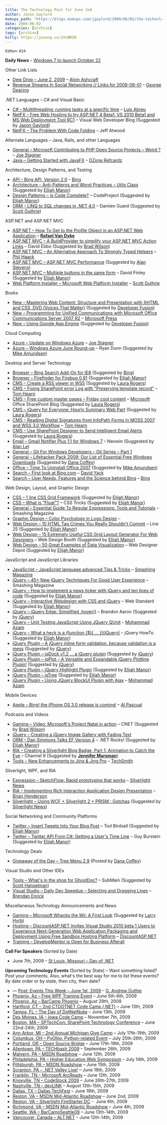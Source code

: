 ```yaml
---
title: The Technology Post for June 2nd
author: Jason Gaylord
msmvps_path: "https://blogs.msmvps.com/jgaylord/2009/06/02/the-technology-post-for-june-2nd/"
date: 2009-06-02
categories: [archive]
tags: [archive]
bitly: https://jasong.us/2XuNRIB
---
```


<small>Edition: #24</small>

**Daily News** – [Windows 7 to launch October 22](http://news.cnet.com/8301-13860_3-10253924-56.html "http://news.cnet.com/8301-13860_3-10253924-56.html")

Other Link Lists

-   [Dew Drop – June 2, 2009](http://www.alvinashcraft.com/2009/06/02/dew-drop-june-2-2009/) – [Alvin Ashcraft](http://twitter.com/alvinashcraft)
-   [Revenue Streams In Social Networking // Links for 2009-06-01](http://www.wowfeed.com/2009/06/02/links-for-2009-06-01/) – [George Dearing](http://twitter.com/GeorgeDearing)

.NET Languages – C# and Visual Basic

-   [C# – Multithreading: running tasks at a specific time](http://msmvps.com/blogs/luisabreu/archive/2009/06/01/multithreading-running-tasks-at-a-specific-time.aspx) – [Luis Abreu](http://twitter.com/luisabreu)
-   [NetFX – Free Web Hosting to try ASP.NET 4 Beta1, VS 2010 Beta1 and MS Web Deployment Tool RC1](http://blogs.msdn.com/webdevtools/archive/2009/06/01/free-web-hosting-to-try-asp-net-4-beta1-vs-2010-beta1-and-ms-web-deployment-tool-rc1.aspx) – Visual Web Developer Blog (Suggested by [Jason Gaylord](http://twitter.com/jgaylord))
-   [NetFX – The Problem With Code Folding](http://www.codinghorror.com/blog/archives/001147.html) – Jeff Atwood

Alternate Languages – Java, Rails, and other Languages

-   [General – Microsoft Contributing to PHP Open Source Projects – Weird ?](http://misfitgeek.com/blog/microsoft-contributing-to-php-open-source-projects-ndash-weird/) – [Joe Stagner](http://twitter.com/MisfitGeek)
-   [Java – Getting Started with JavaFX](http://refcardz.dzone.com/refcardz/getting-started-javafx?oid=hom10828) – [DZone Refcardz](http://twitter.com/DZone)

Architecture, Design Patterns, and Testing

-   [API – Bing API, Version 2.0](http://msdn.microsoft.com/en-us/library/dd251056.aspx) – [Bing](http://twitter.com/bing)
-   [Architecture – Anti-Patterns and Worst Practices – Utils Class](http://www.lostechies.com/blogs/chrismissal/archive/2009/06/01/anti-patterns-and-worst-practices-utils-class.aspx) (Suggested by [Elijah Manor](http://twitter.com/elijahmanor))
-   [Design Patterns – Is Code Complete?](http://twitter.com/elijahmanor) – CodeProject (Suggested by [Elijah Manor](http://twitter.com/elijahmanor))
-   [ORM – LINQ to SQL changes in .NET 4.0](http://damieng.com/blog/2009/06/01/linq-to-sql-changes-in-net-40) – Damien Guard (Suggested by [Scott Guthrie](http://twitter.com/realscottgu))

ASP.NET and ASP.NET MVC

-   [ASP.NET – How To Get to the Profile Object in an ASP.NET Web Application](http://www.rafaelvandyke.com/post/How-To-Get-to-the-Profile-Object-in-an-ASPNET-Web-Application.aspx) – **[Rafael Van Dyke](http://twitter.com/rafaelvandyke)** 
-   [ASP.NET MVC – A BuildProvider to simplify your ASP.NET MVC Action Links](http://blogs.msdn.com/davidebb/archive/2009/06/01/a-buildprovider-to-simplify-your-asp-net-mvc-action-links.aspx) – David Ebbo (Suggested by [Brad Wilson](http://twitter.com/bradwilson))
-   [ASP.NET MVC – An Alternative Approach To Strongly Typed Helpers](http://haacked.com/archive/2009/06/02/alternative-to-expressions.aspx) – [Phil Haack](http://twitter.com/haacked)
-   [ASP.NET MVC – ASP.NET MVC Performance](http://www.slideshare.net/rudib/aspnet-mvc-performance) (Suggested by [Alan Stevens](http://twitter.com/alanstevens))
-   [ASP.NET MVC – Multiple buttons in the same form](http://weblogs.asp.net/dfindley/archive/2009/05/31/asp-net-mvc-multiple-buttons-in-the-same-form.aspx) – David Finley (Suggested by [Elijah Manor](http://twitter.com/elijahmanor))
-   [Web Platform Installer – Microsoft Web Platform Installer](http://weblogs.asp.net/scottgu/archive/2009/06/02/microsoft-web-platform-installer.aspx) – [Scott Guthrie](http://twitter.com/realscottgu)

Books

-   [New – Mastering Web Content: Structure and Presentation with XHTML and CSS, DVD (Voices That Matter)](http://www.developerfusion.com/book/17174/mastering-web-content-structure-and-presentation-with-xhtml-and-css-dvd-voices-that-matter/) (Suggested by [Developer Fusion](http://twitter.com/developerFusion))
-   [New – Programming for Unified Communications with Microsoft Office Communications Server 2007 R2](http://blogs.msdn.com/microsoft_press/archive/2009/05/28/new-book-programming-for-unified-communications-with-microsoft-office-communications-server-2007-r2.aspx) – [Microsoft Press](http://twitter.com/MicrosoftPress)
-   [New – Using Google App Engine](http://www.developerfusion.com/book/17142/using-google-app-engine/) (Suggested by [Developer Fusion](http://twitter.com/developerFusion))

Cloud Computing

-   [Azure – Update on Windows Azure](http://misfitgeek.com/blog/aspnet/update-on-windows-azure/) – [Joe Stagner](http://twitter.com/MisfitGeek)
-   [Azure – Windows Azure June Round-up](http://dunnry.com/blog/WindowsAzureJuneRoundup.aspx) – Ryan Dunn (Suggested by [Mike Amundsen](http://twitter.com/mamund))

Desktop and Server Technology

-   [Browser – Bing Search Add-On for IE8](http://www.ieaddons.com/en/details/searchhelpers/Bing_Search/?marquee=hm_lg_790) (Suggested by [Bing](http://twitter.com/bing))
-   [Browser – Firefinder for Firebug 0.91](https://addons.mozilla.org/en-US/firefox/addon/11905/) (Suggested by [Elijah Manor](http://twitter.com/elijahmanor))
-   [CMS – Create a RSS viewer in WSS](http://www.endusersharepoint.com/?p=1722) (Suggested by [Laura Rogers](http://twitter.com/WonderLaura))
-   [CMS – Fixing SharePoint error Log with "Preserving template record"](http://nerdyhearn.com/blog/148) – [Tom Hearn](http://twitter.com/nerdyhearn)
-   [CMS – Free custom master pages – Friday cool content](http://sharepoint.microsoft.com/blogs/GetThePoint/Lists/Posts/Post.aspx?ID=214) – [Microsoft](http://microsoft.com) Office SharePoint Blog (Suggested by [Laura Rogers](http://twitter.com/WonderLaura))
-   [CMS – jQuery for Everyone: Hourly Summary Web Part](http://www.endusersharepoint.com/?p=1719) (Suggested by [Laura Rogers](http://twitter.com/WonderLaura))
-   [CMS – Reading Digital Signatures from InfoPath Forms in MOSS 2007 and WSS 3.0 Workflow](http://nerdyhearn.com/blog/147) – [Tom Hearn](http://twitter.com/nerdyhearn)
-   [CMS – Use SharePoint Designer to Send Intelligent Email Alerts](http://www.endusersharepoint.com/?p=1715) (Suggested by [Laura Rogers](http://twitter.com/WonderLaura))
-   [Email – Gmail Notifier Plus 1.1 for Windows 7](http://www.neowin.net/forum/index.php?showtopic=777838) – Neowin (Suggested by [Alan Le](http://twitter.com/a7an))
-   [General – Git For Windows Developers – Git Series – Part 1](http://www.lostechies.com/blogs/jason_meridth/archive/2009/06/01/git-for-windows-developers-git-series-part-1.aspx)
-   [General – Lifehacker Pack 2009: Our List of Essential Free Windows Downloads](http://lifehacker.com/5271828/lifehacker-pack-2009-our-list-of-essential-free-windows-downloads) (Suggested by [Dana Coffey](http://twitter.com/crazeegeekchick))
-   [Office – Time To Uninstall Office 2007](http://www.cloudave.com/link/time-to-uninstall-office-2007) (Suggested by [Mike Amundsen](http://twitter.com/mamund))
-   [Search – First look at Bing.com](http://blog.davidyack.com/journal/2009/6/1/first-look-at-bingcom.html) – [David Yack](http://twitter.com/davidyack)
-   [Search – User Needs, Features and the Science behind Bing](http://www.bing.com/community/blogs/search/archive/2009/06/01/user-needs-features-and-the-science-behind-bing.aspx) – [Bing](http://twitter.com/bing)

Web Design, Layout, and Graphic Design

-   [CSS – 1 line CSS Grid Framework](http://www.vcarrer.com/2009/06/1-line-css-grid-framework.html) (Suggested by [Elijah Manor](http://twitter.com/elijahmanor))
-   [CSS – What is "Float"?](http://css-tricks.com/all-about-floats/) – CSS Tricks (Suggested by [Elijah Manor](http://twitter.com/elijahmanor))
-   [General – Essential Guide To Regular Expressions: Tools and Tutorials](http://www.smashingmagazine.com/2009/06/01/essential-guide-to-regular-expressions-tools-tutorials-and-resources/) – Smashing Magazine
-   [Graphic Design – Color Psychology in Logo Design](http://www.logocritiques.com/resources/color_psychology_in_logo_design/) –[](http://www.logocritiques.com/resources/color_psychology_in_logo_design/#comments)
-   [Web Design – 10 HTML Tag Crimes You Really Shouldn't Commit](http://line25.com/articles/10-html-tag-crimes-you-really-shouldnt-commit) – Line 25 (Suggested by [Elijah Manor](http://twitter.com/elijahmanor))
-   [Web Design – 15 Extremely Useful CSS Grid Layout Generator For Web Designers](http://www.webdesignbooth.com/15-extremely-useful-css-grid-layout-generator-for-web-designers/) – Web Design Booth (Suggested by [Elijah Manor](http://twitter.com/elijahmanor))
-   [Web Design – 50 Great Examples of Data Visualization](http://www.webdesignerdepot.com/2009/06/50-great-examples-of-data-visualization/) – Web Designer Depot (Suggested by [Elijah Manor](http://twitter.com/elijahmanor))

JavaScript and JavaScript Libraries

-   [JavaScript – JavaScript language advanced Tips & Tricks](http://code.google.com/p/jslibs/wiki/JavascriptTips) – [Smashing Magazine](http://twitter.com/smashingmag)
-   [jQuery – 45+ New jQuery Techniques For Good User Experience](http://www.smashingmagazine.com/2009/01/15/45-new-jquery-techniques-for-a-good-user-experience/) – Smashing Magazine
-   [jQuery – How to implement a news ticker with jQuery and ten lines of code](http://woork.blogspot.com/2009/05/how-to-implement-news-ticker-with.html) (Suggested by [Elijah Manor](http://twitter.com/elijahmanor))
-   [jQuery – Interactive Webdesign with CSS and jQuery](http://translate.google.com/translate?js=n&prev=_t&hl=en&ie=UTF-8&u=http://webstandard.kulando.de/post/2009/06/02/interactive-webdesign-with-css-and-jquery&sl=auto&tl=en&history_state0=) – Web Standard (Suggested by [Elijah Manor](http://twitter.com/elijahmanor))
-   [jQuery – jQuery Edge: Simplified .hover()](http://brandonaaron.net/blog/2009/05/28/jquery-edge-simplified-hover) – Brandon Aaron (Suggested by [jQuery](http://twitter.com/jquery))
-   [jQuery – Unit Testing JavaScript Using JQuery QUnit](http://highoncoding.com/Articles/570_Unit_Testing_JavaScript_Using_JQuery_QUnit.aspx) – [Mohammad Azam](http://twitter.com/azamsharp)
-   [jQuery – What a heck is a (function ($){ … })(jQuery)](http://jquery-howto.blogspot.com/2008/12/what-heck-is-function-jquery.html) – jQuery HowTo (Suggested by [Elijah Manor](http://twitter.com/elijahmanor))
-   [jQuery Plugin – A jQuery inline form validation, because validation is a mess](http://www.position-absolute.com/articles/jquery-form-validator-because-form-validation-is-a-mess/) (Suggested by [jQuery](http://twitter.com/jquery))
-   [jQuery Plugin – jqDock v1.2 … a jQuery plugin](http://www.wizzud.com/jqDock/index.php?dt=3) (Suggested by [jQuery](http://twitter.com/jquery))
-   [jQuery Plugin – jqPlot – A Versatile and Expandable jQuery Plotting Plugin!](http://www.jqplot.com/) (Suggested by [jQuery](http://twitter.com/jquery))
-   [jQuery Plugin – jQuery Highlight Plugin](http://bartaz.github.com/sandbox.js/jquery.highlight.html) (Suggested by [Elijah Manor](http://twitter.com/elijahmanor))
-   [jQuery Plugin – jsTree](http://www.jstree.com/) (Suggested by [Elijah Manor](http://twitter.com/elijahmanor))
-   [jQuery Plugin – Using JQuery BlockUI Plugin with Ajax](http://highoncoding.com/Videos/569_Using_JQuery_BlockUI_Plugin_with_Ajax.aspx) – [Mohammad Azam](http://twitter.com/azamsharp) 

Mobile Devices

-   [Apple – Bing! the iPhone OS 3.0 release is coming!](http://alpascual.com/blog/bing-the-iphone-os-3-0-release-is-coming/) – [Al Pascual](http://twitter.com/alpascual)

Podcasts and Videos

-   [Gaming – Video: Microsoft's Project Natal in action](http://news.cnet.com/8301-13860_3-10253576-56.html) – CNET (Suggested by [Brad Wilson](http://twitter.com/bradwilson))
-   [jQuery – Creating a jQuery Image Gallery with Fading Text](http://learnitscreencasts.net/2009/05/24/javascriptjquery/creating-a-jquery-image-gallery-with-fading-text/)
-   [ORM – Dan Simmons Talks EF Version 4](http://www.dotnetrocks.com/default.aspx?showNum=451) – .NET Rocks! (Suggested by [Elijah Manor](http://twitter.com/elijahmanor))
-   [RIA – Creating a Silverlight Blog Badge, Part 1: Animation to Catch the Eye](http://channel9.msdn.com/posts/jennmar/Creating-a-Silverlight-Blog-Badge-Part-1-Animation-to-Catch-the-Eye/) – Channel 9 (Suggested by **[Jennifer Marsman](http://twitter.com/jennifermarsman)**)
-   [Tools – New Enhancements to Jing & Jing Pro](http://blog.jingproject.com/2009/06/jing-gets-new-features----webc.html) – [TechSmith](http://twitter.com/TechSmith)

Silverlight, WPF, and RIA

-   [Expression – SketchFlow: Rapid prototyping that works](http://team.silverlight.net/announcements/sketchflow-rapid-prototyping-that-works/) – [Silverlight News](http://twitter.com/teamsilverlight)
-   [RIA – Implementing Rich Interaction Application Design Presentation](https://jasong.us/3jRwSsT) – [Brian Henderson](http://twitter.com/brian_henderson)
-   [Silverlight – Using WCF + Silverlight 2 + PRISM : Gotchas](http://krishnabhargav.blogspot.com/2009/05/using-wcf-silverlight-2-prism-gotchas.html) (Suggested by [Silverlight News](http://twitter.com/teamsilverlight))

Social Networking and Community Platforms

-   [Twitter – Insert Tweets Into Your Blog Post](http://tod1d.net/blogs/tech/archive/2009/06/01/Insert-Tweets-Into-Your-Blog-Post.aspx) – Tod Birdsall (Suggested by [Elijah Manor](http://twitter.com/elijahmanor))
-   [Twitter – Twitter API From C#: Getting a User's Time Line](http://blogs.msdn.com/bursteg/archive/2009/05/29/twitter-api-from-c-getting-a-user-s-time-line.aspx) – Guy Burstein (Suggested by [Elijah Manor](http://twitter.com/elijahmanor))

Technology Deals

-   [Giveaway of the Day – Tree Menu 2.9](http://www.giveawayoftheday.com/tree-menu-29/) (Posted by [Dana Coffey](http://twitter.com/crazeegeekchick))

Visual Studio and Other IDEs

-   [Tools – What's in the shop for GhostDoc?](http://community.submain.com/blogs/news/archive/2009/06/01/Whats-in-the-shop-for-GhostDoc.aspx) – SubMain (Suggested by [Scott Hanselman](http://twitter.com/shanselman))
-   [Visual Studio – Daily Dev Speedup – Selecting and Dragging Lines](http://brendan.enrick.com/blog/daily-dev-speedup-selecting-and-dragging-lines/) – [Brendan Enrick](http://twitter.com/brendoneus)

Miscellaneous Technology Announcements and News

-   [Gaming – Microsoft Whacks the Wii: A First Look](http://www.time.com/time/arts/article/0,8599,1902208,00.html) (Suggested by [Larry Hyrb](http://twitter.com/majornelson))
-   [Hosting – DiscountASP.NET Invites Visual Studio 2010 beta 1 Users to Experience Next-Generation Web Application Packaging and Deployment Using Free Sandbox Hosting Platform](http://ow.ly/aqgM) – [DiscountASP.NET](http://twitter.com/Discountasp)
-   [Training – DevelopMentor is Open for Business Afterall](http://blogs.tedneward.com/CommentView,guid,dd85708f-48d8-47dc-a9c6-cc4a1287ad31.aspx#commentstart "http://blogs.tedneward.com/CommentView,guid,dd85708f-48d8-47dc-a9c6-cc4a1287ad31.aspx#commentstart")

**Call For Speakers** (Sorted by Date)

-   June 7th, 2009 – [St Louis, Missouri – Day of .NET](http://stlouisdayofdotnet.com/Speakers.aspx)

**Upcoming Technology Events** (Sorted by State) – Want something listed? Post your comments. Also, what's the best way for me to list these events? By date order or by state, then city, then date?

-   — [Post: Events This Week – June 1st, 2009](http://blogs.msdn.com/gduthie/archive/2009/06/01/events-this-week-june-1st-2009.aspx) – [G. Andrew Duthie](http://twitter.com/devhammer)
-   [Phoenix, Az – Free WPF Training Event](http://weblogs.asp.net/dwahlin/archive/2009/05/14/free-wpf-training-event-in-phoenix-june-5th-and-6th.aspx) – June 5th-6th, 2009
-   [Phoenix, Az – BarCamp Phoenix](http://barcamp.org/BarCampPhoenix) – August 29th, 2009
-   [Hartford, CT – 2nd CTDOTNET Code Camp (.NET)](http://ctdotnet.org/codecamp2.aspx) – June 13th, 2009
-   [Tampa, FL – The Day of DotNetNuke](http://dayofdnn.com/) – June 13th, 2009
-   [Des Moines, IA – Iowa Code Camp](http://iowacodecamp.com/default.aspx) – November 7th, 2009
-   [Boston, MA – SPTechCon: SharePoint Technology Conference](http://www.sptechcon.com) – June 22nd-24th, 2009
-   [Ann Arbor, MI – 2nd Annual Michigan Give Camp](http://michigangivecamp.eventbrite.com/) – July 17th-19th, 2009
-   [Columbus, OH – PyOhio: Python-related Event](http://www.developerfusion.com/event/13421/pyohio/) – July 25th-26th, 2009
-   [Portland, OR – Open Source Bridge](http://www.developerfusion.com/event/12569/open-source-bridge/) – June 17th-19th, 2009
-   [Allentown, PA – TECHbash 2009](http://techbash.com) – September 26th, 2009
-   [Malvern, PA – MSDN Roadshow](http://msevents.microsoft.com/CUI/EventDetail.aspx?EventID=1032415130&Culture=en-US) – June 12th, 2009
-   [Philadelphia, PA – Higher Education Web Symposium](http://www.developerfusion.com/event/11332/higher-education-web-symposium/) – July 14th, 2009
-   [Pittsburgh, PA – MSDN Roadshow](http://msevents.microsoft.com/CUI/EventDetail.aspx?EventID=1032415478&Culture=en-US) – June 15th, 2009
-   [Scranton, PA – .NET Valley Live!](http://dotnetvalley.com/events/eventdetails.aspx?eventid=72) – June 18th, 2009
-   [Franklin, TN – Microsoft ArcReady](http://www.developerfusion.com/event/12322/microsoft-arcready/) – June 12th, 2009
-   [Knoxville, TN – CodeStock 2009](http://www.codestock.org/) – June 26th-27th, 2009
-   [Nashville, TN – devLINK](http://devlink.net) – August 13th-15th, 2009
-   [Dallas, TX – Dallas TechFest](http://www.developerfusion.com/event/12258/dallas-techfest/) – June 19th, 2009
-   [Reston, VA – MSDN Mid-Atlantic Roadshow](http://blogs.msdn.com/gduthie/archive/2009/05/21/msdn-mid-atlantic-roadshows-reston-and-richmond.aspx) – June 2nd, 2009
-   [Reston, VA – Silverlight FireStarter DC](http://franksworld.com/blog/archive/2009/05/06/11482.aspx) -  June 6th, 2009
-   [Richmond, VA – MSDN Mid-Atlantic Roadshow](http://blogs.msdn.com/gduthie/archive/2009/05/21/msdn-mid-atlantic-roadshows-reston-and-richmond.aspx) – June 4th, 2009
-   [Seattle, WA – BarCampSeattle09](http://barcampseattle-09.pathable.com/) – June 13th-14th, 2009
-   [Vancouver, Canada – ALT.NET](http://www.altnetconfcanada.com/home/index.castle) – June 12th-14th, 2009